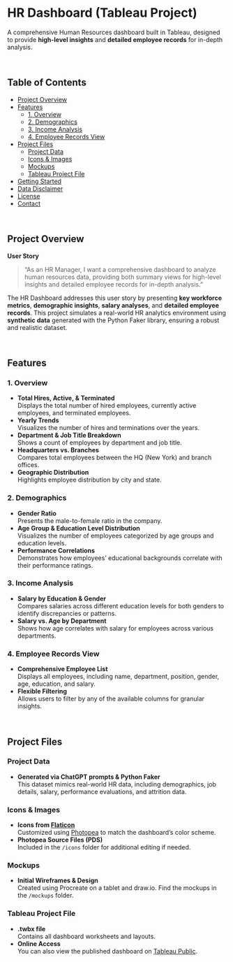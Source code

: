 # HR Dashboard (Tableau Project)

A comprehensive Human Resources dashboard built in Tableau, designed to provide **high-level insights** and **detailed employee records** for in-depth analysis.

<br/>

## Table of Contents
- [Project Overview](#project-overview)
- [Features](#features)
  - [1. Overview](#1-overview)
  - [2. Demographics](#2-demographics)
  - [3. Income Analysis](#3-income-analysis)
  - [4. Employee Records View](#4-employee-records-view)
- [Project Files](#project-files)
  - [Project Data](#project-data)
  - [Icons & Images](#icons--images)
  - [Mockups](#mockups)
  - [Tableau Project File](#tableau-project-file)
- [Getting Started](#getting-started)
- [Data Disclaimer](#data-disclaimer)
- [License](#license)
- [Contact](#contact)

<br/>

## Project Overview
**User Story**  
> “As an HR Manager, I want a comprehensive dashboard to analyze human resources data, providing both summary views for high-level insights and detailed employee records for in-depth analysis.”

The HR Dashboard addresses this user story by presenting **key workforce metrics**, **demographic insights**, **salary analyses**, and **detailed employee records**. This project simulates a real-world HR analytics environment using **synthetic data** generated with the Python Faker library, ensuring a robust and realistic dataset.

<br/>

## Features

### 1. Overview
- **Total Hires, Active, & Terminated**  
  Displays the total number of hired employees, currently active employees, and terminated employees.
- **Yearly Trends**  
  Visualizes the number of hires and terminations over the years.
- **Department & Job Title Breakdown**  
  Shows a count of employees by department and job title.
- **Headquarters vs. Branches**  
  Compares total employees between the HQ (New York) and branch offices.
- **Geographic Distribution**  
  Highlights employee distribution by city and state.

### 2. Demographics
- **Gender Ratio**  
  Presents the male-to-female ratio in the company.
- **Age Group & Education Level Distribution**  
  Visualizes the number of employees categorized by age groups and education levels.
- **Performance Correlations**  
  Demonstrates how employees’ educational backgrounds correlate with their performance ratings.

### 3. Income Analysis
- **Salary by Education & Gender**  
  Compares salaries across different education levels for both genders to identify discrepancies or patterns.
- **Salary vs. Age by Department**  
  Shows how age correlates with salary for employees across various departments.

### 4. Employee Records View
- **Comprehensive Employee List**  
  Displays all employees, including name, department, position, gender, age, education, and salary.
- **Flexible Filtering**  
  Allows users to filter by any of the available columns for granular insights.

<br/>

## Project Files

### Project Data
- **Generated via ChatGPT prompts & Python Faker**  
  This dataset mimics real-world HR data, including demographics, job details, salary, performance evaluations, and attrition data.

### Icons & Images
- **Icons from [Flaticon](https://www.flaticon.com/)**  
  Customized using [Photopea](https://www.photopea.com/) to match the dashboard’s color scheme.
- **Photopea Source Files (PDS)**  
  Included in the `/icons` folder for additional editing if needed.

### Mockups
- **Initial Wireframes & Design**  
  Created using Procreate on a tablet and draw.io. Find the mockups in the `/mockups` folder.

### Tableau Project File
- **.twbx file**  
  Contains all dashboard worksheets and layouts.  
- **Online Access**  
  You can also view the published dashboard on [Tableau Public](https://public.tableau.com/app/profile/sukumar.govindaraj/viz/HRDashboard_17422342195960/HRSummary).

<br/>
